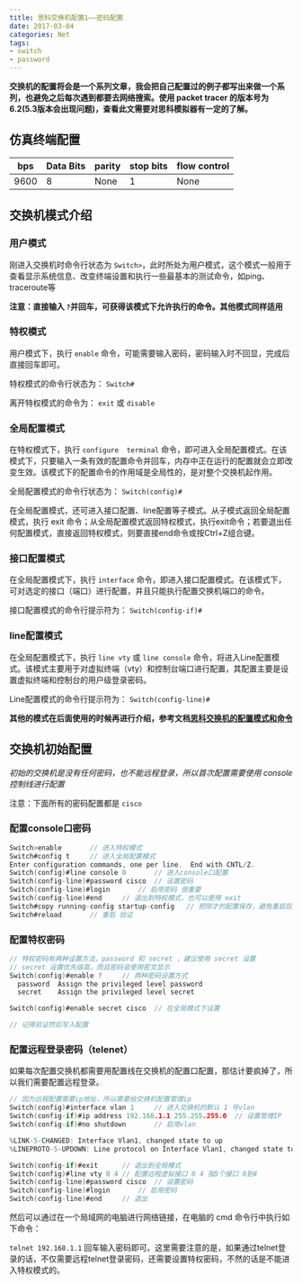 ```yaml
---
title: 思科交换机配置1——密码配置
date: 2017-03-04
categories: Net
tags:
- switch
- password
---
```


**交换机的配置将会是一个系列文章，我会把自己配置过的例子都写出来做一个系列，也避免之后每次遇到都要去网络搜索。使用 packet tracer 的版本号为6.2(5.3版本会出现问题)，查看此文需要对思科模拟器有一定的了解。**

<!--more-->

仿真终端配置
------------

| bps  | Data Bits | parity | stop bits | flow control |
|------|-----------|--------|-----------|--------------|
| 9600 | 8         | None   | 1         | None         |

交换机模式介绍
--------------

### 用户模式

刚进入交换机时命令行状态为 `Switch>`，此时所处为用户模式，这个模式一般用于查看显示系统信息、改变终端设置和执行一些最基本的测试命令，如ping、traceroute等

**注意：直接输入 `?`并回车，可获得该模式下允许执行的命令。其他模式同样适用**

### 特权模式

用户模式下，执行 `enable` 命令，可能需要输入密码，密码输入时不回显，完成后直接回车即可。

特权模式的命令行状态为： `Switch#`

离开特权模式的命令为： `exit` 或 `disable`

### 全局配置模式

在特权模式下，执行 `configure  terminal` 命令，即可进入全局配置模式。在该模式下，只要输入一条有效的配置命令并回车，内存中正在运行的配置就会立即改变生效。该模式下的配置命令的作用域是全局性的，是对整个交换机起作用。

全局配置模式的命令行状态为： `Switch(config)#`

在全局配置模式，还可进入接口配置、line配置等子模式。从子模式返回全局配置模式，执行 exit 命令；从全局配置模式返回特权模式，执行exit命令；若要退出任何配置模式，直接返回特权模式，则要直接end命令或按Ctrl+Z组合键。

### 接口配置模式

在全局配置模式下，执行 `interface` 命令，即进入接口配置模式。在该模式下，可对选定的接口（端口）进行配置，并且只能执行配置交换机端口的命令。

接口配置模式的命令行提示符为： `Switch(config-if)#`

### line配置模式

在全局配置模式下，执行 `line vty` 或 `line console` 命令，将进入Line配置模式。该模式主要用于对虚拟终端（vty）和控制台端口进行配置，其配置主要是设置虚拟终端和控制台的用户级登录密码。

Line配置模式的命令行提示符为： `Switch(config-line)#`

**其他的模式在后面使用的时候再进行介绍，参考文档[思科交换机的配置模式和命令](https://wenku.baidu.com/view/4867dc4d767f5acfa1c7cd70.html)**

交换机初始配置
--------------

*初始的交换机是没有任何密码，也不能远程登录，所以首次配置需要使用 console 控制线进行配置*

注意：下面所有的密码配置都是 `cisco`

### 配置console口密码

``` c
Switch>enable       // 进入特权模式
Switch#config t     // 进入全局配置模式
Enter configuration commands, one per line.  End with CNTL/Z.   
Switch(config)#line console 0       // 进入console口配置
Switch(config-line)#password cisco  // 设置密码
Switch(config-line)#login       // 启用密码 很重要
Switch(config-line)#end     // 退出到特权模式，也可以使用 exit
Switch#copy running-config startup-config   // 把刚才的配置保存，避免重启后丢失
Switch#reload       // 重启 验证
```

### 配置特权密码

``` c
// 特权密码有两种设置方法，password 和 secret ，建议使用 secret 设置
// secret 设置优先级高，而且密码会使用密文显示
Switch(config)#enable ?     // 两种密码设置方式
  password  Assign the privileged level password
  secret    Assign the privileged level secret

Switch(config)#enable secret cisco  // 在全局模式下设置

// 记得验证然后写入配置
```

### 配置远程登录密码（telenet）

如果每次配置交换机都需要用配置线在交换机的配置口配置，那估计要疯掉了，所以我们需要配置远程登录。

``` c
// 因为远程配置需要ip地址，所以需要给交换机配置管理ip
Switch(config)#interface vlan 1     // 进入交换机的默认 1 号vlan
Switch(config-if)#ip address 192.168.1.1 255.255.255.0  // 设置管理IP
Switch(config-if)#no shutdown       // 启用vlan

%LINK-5-CHANGED: Interface Vlan1, changed state to up
%LINEPROTO-5-UPDOWN: Line protocol on Interface Vlan1, changed state to up

Switch(config-if)#exit      // 退出到全局模式
Switch(config)#line vty 0 4 // 配置远程虚拟接口 0 4 指5个接口 0到4
Switch(config-line)#password cisco  // 设置密码
Switch(config-line)#login       // 启用密码
Switch(config-line)#end     // 退出
```

然后可以通过在一个局域网的电脑进行网络链接，在电脑的 cmd 命令行中执行如下命令：

`telnet 192.168.1.1` 回车输入密码即可。这里需要注意的是，如果通过telnet登录的话，不仅需要远程telnet登录密码，还需要设置特权密码，不然的话是不能进入特权模式的。
